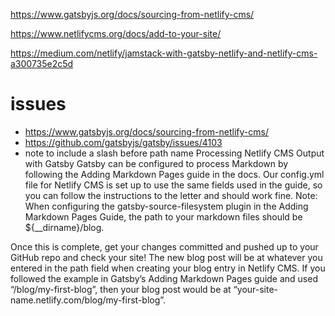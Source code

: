 https://www.gatsbyjs.org/docs/sourcing-from-netlify-cms/

https://www.netlifycms.org/docs/add-to-your-site/

https://medium.com/netlify/jamstack-with-gatsby-netlify-and-netlify-cms-a300735e2c5d


# issues
* https://www.gatsbyjs.org/docs/sourcing-from-netlify-cms/
* https://github.com/gatsbyjs/gatsby/issues/4103
* note to include a slash before path name
Processing Netlify CMS Output with Gatsby
Gatsby can be configured to process Markdown by following the Adding Markdown Pages guide in the docs. Our config.yml file for Netlify CMS is set up to use the same fields used in the guide, so you can follow the instructions to the letter and should work fine. Note: When configuring the gatsby-source-filesystem plugin in the Adding Markdown Pages Guide, the path to your markdown files should be ${__dirname}/blog.

Once this is complete, get your changes committed and pushed up to your GitHub repo and check your site! The new blog post will be at whatever you entered in the path field when creating your blog entry in Netlify CMS. If you followed the example in Gatsby’s Adding Markdown Pages guide and used “/blog/my-first-blog”, then your blog post would be at “your-site-name.netlify.com/blog/my-first-blog”.